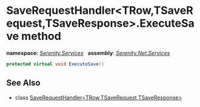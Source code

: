 # SaveRequestHandler&lt;TRow,TSaveRequest,TSaveResponse&gt;.ExecuteSave method
**namespace:** *[Serenity.Services](../../README.md#serenity.services-namespace)*   **assembly**: *[Serenity.Net.Services](../../README.md)*

```csharp
protected virtual void ExecuteSave()
```

## See Also

* class [SaveRequestHandler&lt;TRow,TSaveRequest,TSaveResponse&gt;](../SaveRequestHandler-3.md)